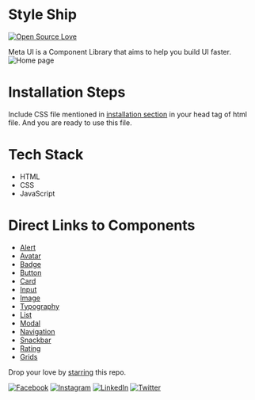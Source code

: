 # Style Ship
[![Open Source Love](https://badges.frapsoft.com/os/v2/open-source.svg?v=103)](https://github.com/anupkgurung)

Meta UI is a Component Library that aims to help you build UI faster.
![Home page](https://user-images.githubusercontent.com/31470135/152635914-549aafbb-627e-4d92-80a3-e23e3a6508eb.PNG)

# Installation Steps
Include CSS file mentioned in [installation section](https://metaui.netlify.app/) in your head tag of html file. And you are ready to use this file.

# Tech Stack
- HTML
- CSS
- JavaScript

# Direct Links to Components
- [Alert](https://metaui.netlify.app/pages/documentation.html#alert)
- [Avatar](https://metaui.netlify.app/pages/documentation.html#avatar)
- [Badge](https://metaui.netlify.app/pages/documentation.html#badge)
- [Button](https://metaui.netlify.app/pages/documentation.html#button)
- [Card](https://metaui.netlify.app/pages/documentation.html#card)
- [Input](https://metaui.netlify.app/pages/documentation.html#input)
- [Image](https://metaui.netlify.app/pages/documentation.html#image)
- [Typography](https://metaui.netlify.app/pages/documentation.html#typography)
- [List](https://metaui.netlify.app/pages/documentation.html#list)
- [Modal](https://metaui.netlify.app/pages/documentation.html#modal)
- [Navigation](https://metaui.netlify.app/pages/documentation.html#navigation)
- [Snackbar](https://metaui.netlify.app/pages/documentation.html#snackbar)
- [Rating](https://metaui.netlify.app/pages/documentation.html#rating)
- [Grids](https://metaui.netlify.app/pages/documentation.html#grid)

Drop your love by [starring](https://metaui.netlify.app) this repo.


[![Facebook](https://img.shields.io/badge/facebook-%40anupkgurung-blue)](https://www.facebook.com/anup.gurung.9862)
[![Instagram](https://img.shields.io/badge/instagram-%40anupkgurung-blue)](https://www.instagram.com/aannupkmr/) 
[![LinkedIn](https://img.shields.io/badge/linkedin-%40anupkgurung-blue)](https://www.linkedin.com/in/anup-gurung-70b78788/) 
[![Twitter](https://img.shields.io/badge/twitter-%40anupkgurung-blue)](https://twitter.com/anupkgurung)
